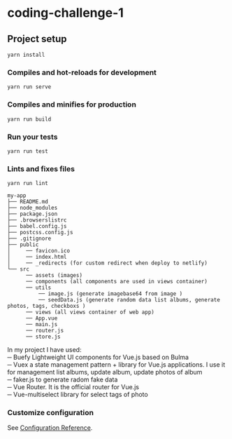 # coding-challenge-1

## Project setup
```
yarn install
```

### Compiles and hot-reloads for development
```
yarn run serve
```

### Compiles and minifies for production
```
yarn run build
```

### Run your tests
```
yarn run test
```

### Lints and fixes files
```
yarn run lint
```

```
my-app
├── README.md
├── node_modules
├── package.json
├── .browserslistrc
├── babel.config.js
├── postcss.config.js
├── .gitignore
├── public
│     ── favicon.ico
│     ── index.html
│     ── _redirects (for custom redirect when deploy to netlify)
└── src
      ── assets (images)
      ── components (all components are used in views container)
      ── utils 
          ── image.js (generate imagebase64 from image )
          ── seedData.js (generate random data list albums, generate photos, tags, checkboxs )
      ── views (all views container of web app) 
      ── App.vue
      ── main.js
      ── router.js
      ── store.js
```

In my project I have used: <br >
  ─ Buefy Lightweight UI components for Vue.js based on Bulma <br >
  ─ Vuex a state management pattern + library for Vue.js applications. I use it for management list albums, update album, update photos of album <br>
  ─ faker.js to generate radom fake data <br >
  ─ Vue Router. It is the official router for Vue.js <br >
  ─ Vue-multiselect library for select tags of photo <br >
  

### Customize configuration
See [Configuration Reference](https://cli.vuejs.org/config/).

